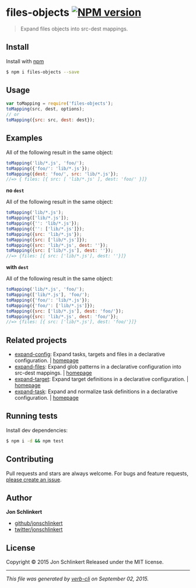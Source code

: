 # files-objects [![NPM version](https://badge.fury.io/js/files-objects.svg)](http://badge.fury.io/js/files-objects)

> Expand files objects into src-dest mappings.

## Install

Install with [npm](https://www.npmjs.com/)

```sh
$ npm i files-objects --save
```

## Usage

```js
var toMapping = require('files-objects');
toMapping(src, dest, options);
// or
toMapping({src: src, dest: dest});
```

## Examples

All of the following result in the same object:

```js
toMapping('lib/*.js', 'foo/');
toMapping({'foo/': 'lib/*.js'});
toMapping({dest: 'foo/', src: 'lib/*.js'});
//=> { files: [{ src: [ 'lib/*.js' ], dest: 'foo/' }]}
```

**no `dest`**

All of the following result in the same object:

```js
toMapping('lib/*.js');
toMapping(['lib/*.js']);
toMapping({'': 'lib/*.js'});
toMapping({'': ['lib/*.js']});
toMapping({src: 'lib/*.js'});
toMapping({src: ['lib/*.js']});
toMapping({src: 'lib/*.js', dest: ''});
toMapping({src: ['lib/*.js'], dest: ''});
//=> {files: [{ src: ['lib/*.js'], dest: ''}]}
```

**with `dest`**

All of the following result in the same object:

```js
toMapping('lib/*.js', 'foo/');
toMapping(['lib/*.js'], 'foo/');
toMapping({'foo/': 'lib/*.js'});
toMapping({'foo/': ['lib/*.js']});
toMapping({src: ['lib/*.js'], dest: 'foo/'});
toMapping({src: 'lib/*.js', dest: 'foo/'});
//=> {files: [{ src: ['lib/*.js'], dest: 'foo/'}]}
```

## Related projects

* [expand-config](https://www.npmjs.com/package/expand-config): Expand tasks, targets and files in a declarative configuration. | [homepage](https://github.com/jonschlinkert/expand-config)
* [expand-files](https://www.npmjs.com/package/expand-files): Expand glob patterns in a declarative configuration into src-dest mappings. | [homepage](https://github.com/jonschlinkert/expand-files)
* [expand-target](https://www.npmjs.com/package/expand-target): Expand target definitions in a declarative configuration. | [homepage](https://github.com/jonschlinkert/expand-target)
* [expand-task](https://www.npmjs.com/package/expand-task): Expand and normalize task definitions in a declarative configuration. | [homepage](https://github.com/jonschlinkert/expand-task)

## Running tests

Install dev dependencies:

```sh
$ npm i -d && npm test
```

## Contributing

Pull requests and stars are always welcome. For bugs and feature requests, [please create an issue](https://github.com/jonschlinkert/files-objects/issues/new).

## Author

**Jon Schlinkert**

+ [github/jonschlinkert](https://github.com/jonschlinkert)
+ [twitter/jonschlinkert](http://twitter.com/jonschlinkert)

## License

Copyright © 2015 Jon Schlinkert
Released under the MIT license.

***

_This file was generated by [verb-cli](https://github.com/assemble/verb-cli) on September 02, 2015._
